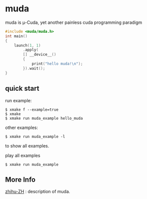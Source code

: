 # muda
muda is μ-Cuda, yet another painless cuda programming paradigm

```c++
#include <muda/muda.h>
int main()
{
    launch(1, 1)
        .apply(
        [] __device__() 
        {
            print("hello muda!\n"); 
        }).wait();
}
```

## quick start

run example:

```shell
$ xmake f --example=true
$ xmake 
$ xmake run muda_example hello_muda
```
other examples:

```shell
$ xmake run muda_example -l
```
to show all examples.

play all examples

```shell
$ xmake run muda_example
```

## More Info

[zhihu-ZH](https://zhuanlan.zhihu.com/p/592439225) :  description of muda.





